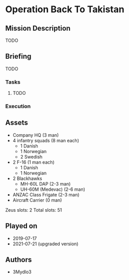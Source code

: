 # Operation Back To Takistan

## Mission Description

TODO

## Briefing

TODO

### Tasks

1. TODO

### Execution



## Assets

- Company HQ (3 man)
- 4 infantry squads (8 man each)
  - 1 Danish
  - 1 Norwegian
  - 2 Swedish
- 2 F-16 (1 man each)
  - 1 Danish
  - 1 Norwegian
- 2 Blackhawks
  - MH-60L DAP (2-3 man)
  - UH-60M (Medevac) (2-6 man)
- ANZAC Class Frigate (2-3 man)
- Aircraft Carrier (0 man)

Zeus slots: 2
Total slots: 51

## Played on

- 2019-07-17
- 2021-07-21 (upgraded version)

## Authors

- 3Mydlo3
